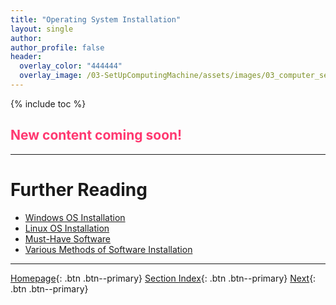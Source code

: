 ```yaml
---
title: "Operating System Installation"
layout: single
author:
author_profile: false
header:
  overlay_color: "444444"
  overlay_image: /03-SetUpComputingMachine/assets/images/03_computer_setup_banner.png
---
```


{% include toc %}

## <span style="color: #ff3870;">New content coming soon!</span>







___
# Further Reading
* [Windows OS Installation](01A-windows-installation.md)
* [Linux OS Installation](01B-linux-installation.md)
* [Must-Have Software](02-must-have-software.md)
* [Various Methods of Software Installation](03-various-methods-of-software-installation.md)


___

[Homepage](../index.md){: .btn  .btn--primary}
[Section Index](00-SetUpComputingMachine-LandingPage.md){: .btn  .btn--primary}
[Next](01A-windows-installation.md){: .btn  .btn--primary}
